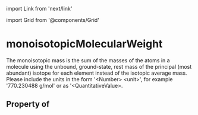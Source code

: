import Link from 'next/link'
  
import Grid from '@components/Grid'

# monoisotopicMolecularWeight

The monoisotopic mass is the sum of the masses of the atoms in a molecule using the unbound, ground-state, rest mass of the principal (most abundant) isotope for each element instead of the isotopic average mass. Please include the units in the form '&lt;Number&gt; &lt;unit&gt;', for example '770.230488 g/mol' or as '&lt;QuantitativeValue&gt;.

## Property of



